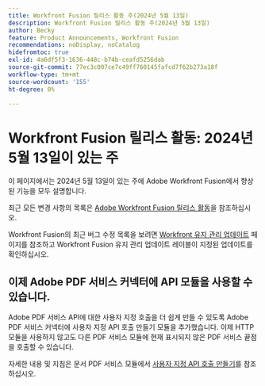 ```yaml
---
title: Workfront Fusion 릴리스 활동 주(2024년 5월 13일)
description: Workfront Fusion 릴리스 활동 주(2024년 5월 13일)
author: Becky
feature: Product Announcements, Workfront Fusion
recommendations: noDisplay, noCatalog
hidefromtoc: true
exl-id: 4a6df5f3-1636-448c-b74b-ceafd5256dab
source-git-commit: 77ec3c007ce7c49ff760145fafcd7f62b273a18f
workflow-type: tm+mt
source-wordcount: '155'
ht-degree: 0%

---
```


# Workfront Fusion 릴리스 활동: 2024년 5월 13일이 있는 주

이 페이지에서는 2024년 5월 13일이 있는 주에 Adobe Workfront Fusion에서 향상된 기능을 모두 설명합니다.

최근 모든 변경 사항의 목록은 [Adobe Workfront Fusion 릴리스 활동](/help/workfront-fusion/fusion-product-releases/fusion-release-activity.md)을 참조하십시오.

Workfront Fusion의 최근 버그 수정 목록을 보려면 [Workfront 유지 관리 업데이트](https://experienceleague.adobe.com/docs/workfront-known-issues/releases/current-updates.html) 페이지를 참조하고 Workfront Fusion 유지 관리 업데이트 레이블이 지정된 업데이트를 확인하십시오.

## 이제 Adobe PDF 서비스 커넥터에 API 모듈을 사용할 수 있습니다.

Adobe PDF 서비스 API에 대한 사용자 지정 호출을 더 쉽게 만들 수 있도록 Adobe PDF 서비스 커넥터에 사용자 지정 API 호출 만들기 모듈을 추가했습니다. 이제 HTTP 모듈을 사용하지 않고도 다른 PDF 서비스 모듈에 현재 표시되지 않은 PDF 서비스 끝점을 호출할 수 있습니다.

자세한 내용 및 지침은 문서 PDF 서비스 모듈에서 [사용자 지정 API 호출 만들기](/help/workfront-fusion/references/apps-and-modules/adobe-connectors/pdf-modules.md#make-a-custom-api-call)를 참조하십시오.
